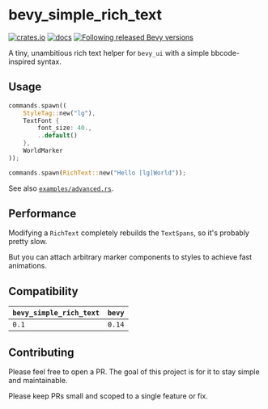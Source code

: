 # bevy_simple_rich_text

[![crates.io](https://img.shields.io/crates/v/bevy_simple_rich_text.svg)](https://crates.io/crates/bevy_simple_rich_text)
[![docs](https://docs.rs/bevy_simple_rich_text/badge.svg)](https://docs.rs/bevy_simple_rich_text)
[![Following released Bevy versions](https://img.shields.io/badge/Bevy%20tracking-released%20version-lightblue)](https://bevyengine.org/learn/book/plugin-development/#main-branch-tracking)

A tiny, unambitious rich text helper for `bevy_ui` with a simple bbcode-inspired syntax.

## Usage

```rust
commands.spawn((
    StyleTag::new("lg"),
    TextFont {
        font_size: 40.,
        ..default()
    },
    WorldMarker
));

commands.spawn(RichText::new("Hello [lg]World"));
```

See also [`examples/advanced.rs`](./examples/advanced.rs).

## Performance

Modifying a `RichText` completely rebuilds the `TextSpans`, so it's probably pretty slow.

But you can attach arbitrary marker components to styles to achieve fast animations.

## Compatibility

| `bevy_simple_rich_text`  | `bevy` |
| :--                      | :--    |
| `0.1`                    | `0.14` |

## Contributing

Please feel free to open a PR. The goal of this project is for it to stay simple and maintainable.

Please keep PRs small and scoped to a single feature or fix.
